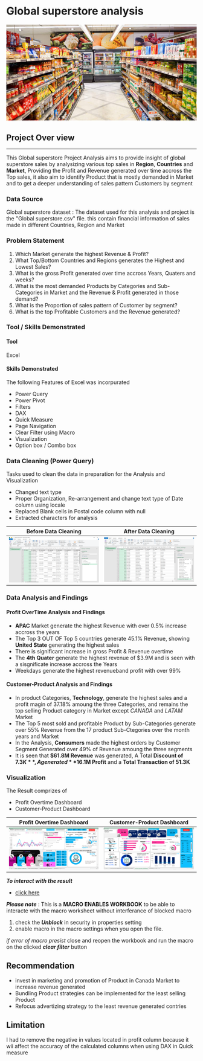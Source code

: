 # Global superstore analysis

![](global_superstore.jpeg)

## Project Over view
---

This Global superstore Project Analysis aims to provide insight of global superstore sales by analysizing various top sales in **Region**, **Countries** and **Market**, Providing the Profit and Revenue generated over time accross the Top sales, it also aim to identify Product that is mostly demanded in Market and to get a deeper understanding of sales pattern Customers by segment

### Data Source

Global superstore dataset : The dataset used for this analysis and project is the "Global superstore.csv" file. this contain financial information of sales made in different Countries, Region and Market

### Problem Statement
1. Which Market generate the highest Revenue & Profit?
2. What Top/Bottom Countries and Regions generates the Highest and Lowest Sales?
3. What is the gross Profit generated over time accross Years, Quaters and weeks?
4. What is the most demanded Products by Categories and Sub-Categories in Market and the Revenue & Profit generated in those demand?
5. What is the Proportion of sales pattern of Customer by segment?
6. What is the top Profitable Customers and the Revenue generated?

### Tool / Skills Demonstrated

#### Tool

Excel

#### Skills Demonstrated

The following Features of Excel was incorpurated
- Power Query
- Power Pivot
- Filters
- DAX
- Quick Measure
- Page Navigation
- Clear Filter using Macro
- Visualization
- Option box / Combo box

### Data Cleaning (Power Query)

Tasks used to clean the data in preparation for the Analysis and Visualization
- Changed text type
- Proper Organization, Re-arrangement and change text type of Date column using locale
- Replaced Blank cells in Postal code column with null
- Extracted characters for analysis

Before Data Cleaning                                |                         After Data Cleaning
:--------------------------------------------------:|:--------------------------------------------:
![](data_before_cleaning_in_global_superstore.png) |  ![](after_cleaning_of_global_superstore.png)

### Data Analysis and Findings

#### Profit OverTime Analysis and Findings

- **APAC** Market generate the highest Revenue with over 0.5% increase accross the years
- The Top 3 OUT OF Top 5 countries generate 45.1% Revenue, showing **United State** generating the highest sales
- There is significant increase in gross Profit & Revenue overtime
- The **4th Quater** generate the highest revenue of $3.9M and is seen with a sisgnificate increase accross the Years
- Weekdays generate the highest revenueband profit with over 99%

#### Customer-Product Analysis and Findings

- In product Categories, **Technology**, generate the highest sales and a profit magin of 37.18% amoung the three Categories, and remains the top selling Product category in Market except _CANADA_ and _LATAM_ Market
- The Top 5 most sold and profitable Product by Sub-Categories generate over 55% Revenue from the 17 product Sub-Ctegories over the month years and Market
- In the Analysis, **Consumers** made the highest orders by Customer Segment Generated over 49% of Revenue amoung the three segments
- It is seen that **$61.8M Revenue** was generated, A Total **Discount of $7.3K**, A generated **$16.1M Profit** and a **Total Transaction of 51.3K**

### Visualization 

The Result comprizes of
- Profit Overtime Dashboard
- Customer-Product Dashboard

Profit Overtime Dashboard                      |                     Customer-Product Dashboard                
:---------------------------------------------:|:-----------------------------------------------:
![](Visualization_of_Global_superstore_1.png) |  ![](Visualization_of_Global_superstore_2.png)


**_To interact with the result_**
- [click here](Analysis_of_globalsuperstore_data.xlsm)

**_Please note_** : This is a **MACRO ENABLES WORKBOOK** to be able to interacte with the macro worksheet without interferance of blocked macro
1. check the **_Unblock_** in security in properties setting
2. enable macro in the macro settings when you open the file.
 
_if error of macro presist_ close and reopen the workbook and run the macro on the clicked **_clear filter_** button

## Recommendation

- invest in marketing and promotion of Product in Canada Market to increase revenue generated
- Bundling Product strategies can be implemented for the least selling Product
- Refocus advertizing strategy to the least revenue generated contries

## Limitation
I had to remove the negative in values located in profit column because it wii affect the accuracy of the calculated columns when using DAX in Quick measure
